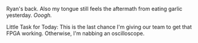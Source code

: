 Ryan's back.
Also my tongue still feels the aftermath from eating garlic yesterday. *Ooogh.*

Little Task for Today: This is the last chance I'm giving our team to get that FPGA working. Otherwise, I'm nabbing an oscilloscope.